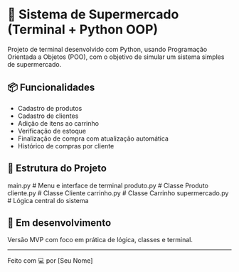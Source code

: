 # 🛒 Sistema de Supermercado (Terminal + Python OOP)

Projeto de terminal desenvolvido com Python, usando Programação Orientada a Objetos (POO), com o objetivo de simular um sistema simples de supermercado.

## 📦 Funcionalidades

- Cadastro de produtos
- Cadastro de clientes
- Adição de itens ao carrinho
- Verificação de estoque
- Finalização de compra com atualização automática
- Histórico de compras por cliente

## 📁 Estrutura do Projeto

main.py # Menu e interface de terminal
produto.py # Classe Produto
cliente.py # Classe Cliente
carrinho.py # Classe Carrinho
supermercado.py # Lógica central do sistema


## 🧪 Em desenvolvimento

Versão MVP com foco em prática de lógica, classes e terminal.

---

Feito com 💻 por [Seu Nome]

